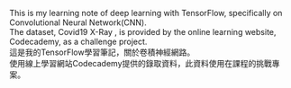 This is my learning note of deep learning with TensorFlow, specifically on Convolutional Neural Network(CNN).  
The dataset, Covid19 X-Ray , is provided by the online learning website, Codecademy, as a challenge project.  
這是我的TensorFlow學習筆記，關於卷積神經網路。  
使用線上學習網站Codecademy提供的錄取資料，此資料使用在課程的挑戰專案。  
